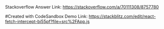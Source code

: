 Stackoverflow Answer Link: https://stackoverflow.com/a/70111308/8757780

#Created with CodeSandbox Demo Link: https://stackblitz.com/edit/react-fetch-intercept-bi55pf?file=src%2FApp.js
